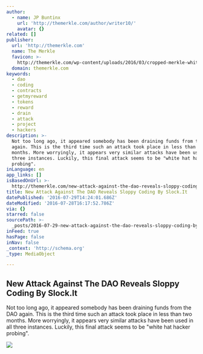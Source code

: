 ```yaml
---
author:
  - name: JP Buntinx
    url: 'http://themerkle.com/author/writer10/'
    avatar: {}
related: []
publisher:
  url: 'http://themerkle.com'
  name: The Merkle
  favicon: >-
    http://themerkle.com/wp-content/uploads/2016/03/cropped-merkle-white-1-192x192.png
  domain: themerkle.com
keywords:
  - dao
  - coding
  - contracts
  - getmyreward
  - tokens
  - reward
  - drain
  - attack
  - project
  - hackers
description: >-
  Not too long ago, it appeared somebody has been draining funds from the DAO
  again. This is the third time such an attack took place in less than two
  months. More worryingly, it appears very similar attacks have been used in all
  three instances. Luckily, this final attack seems to be "white hat hacker
  probing".
inLanguage: en
app_links: []
isBasedOnUrl: >-
  http://themerkle.com/new-attack-against-the-dao-reveals-sloppy-coding-by-slock-it/
title: New Attack Against The DAO Reveals Sloppy Coding By Slock.It
datePublished: '2016-07-29T14:24:01.686Z'
dateModified: '2016-07-28T16:17:52.786Z'
via: {}
starred: false
sourcePath: >-
  _posts/2016-07-29-new-attack-against-the-dao-reveals-sloppy-coding-by-slockit.md
inFeed: true
hasPage: false
inNav: false
_context: 'http://schema.org'
_type: MediaObject

---
```

<article style=""><h1>New Attack Against The DAO Reveals Sloppy Coding By Slock.It</h1><p>Not too long ago, it appeared somebody has been draining funds from the DAO again. This is the third time such an attack took place in less than two months. More worryingly, it appears very similar attacks have been used in all three instances. Luckily, this final attack seems to be "white hat hacker probing".</p><img src="http://themerkle.com/wp-content/uploads/2016/07/shutterstock_435125626.jpg" /></article>